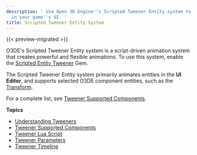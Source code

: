 ```yaml
---
description: ' Use Open 3D Engine''s Scripted Tweener Entity system to create animations
  in your game''s UI. '
title: Scripted Tweener Entity System
---
```


{{< preview-migrated >}}

O3DE's Scripted Tweener Entity system is a script-driven animation system that creates powerful and flexible animations. To use this system, enable the [Scripted Entity Tweener](/docs/user-guide/gems/reference/script/scripted-entity-tweener) Gem.

The Scripted Tweener Entity system primarily animates entities in the **UI Editor**, and supports selected O3DE component entities, such as the [Transform](/docs/user-guide/components/reference/transform).

For a complete list, see [Tweener Supported Components](tweener-components).

**Topics**
+ [Understanding Tweeners](tweener-understanding)
+ [Tweener Supported Components](tweener-components)
+ [Tweener Lua Script](tweener-lua-code)
+ [Tweener Parameters](tweener-parameters)
+ [Tweener Timeline](tweener-timeline)
